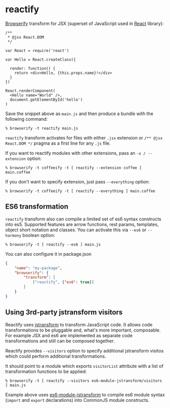 # reactify

[Browserify][] transform for JSX (superset of JavaScript used in [React][]
library):

    /**
     * @jsx React.DOM
     */

    var React = require('react')

    var Hello = React.createClass({

      render: function() {
        return <div>Hello, {this.props.name}!</div>
      }
    })

    React.renderComponent(
      <Hello name="World" />,
      document.getElementById('hello')
    )

Save the snippet above as `main.js` and then produce a bundle with the following
command:

    % browserify -t reactify main.js

`reactify` transform activates for files with either `.jsx` extension or `/**
@jsx React.DOM */` pragma as a first line for any `.js` file.

If you want to reactify modules with other extensions, pass an `-x /
--extension` option:

    % browserify -t coffeeify -t [ reactify --extension coffee ] main.coffee

If you don't want to specify extension, just pass `--everything` option:

    % browserify -t coffeeify -t [ reactify --everything ] main.coffee

## ES6 transformation

`reactify` transform also can compile a limited set of es6 syntax constructs
into es5. Supported features are arrow functions, rest params, templates, object
short notation and classes. You can activate this via `--es6` or `--harmony`
boolean option:

    % browserify -t [ reactify --es6 ] main.js

You can also configure it in package.json

```json
{
    "name": "my-package",
    "browserify": {
        "transform": [
            ["reactify", {"es6": true}]
        ]
    }
}
```

## Using 3rd-party jstransform visitors

Reactify uses [jstransform][] to transform JavaScript code. It allows code
transformations to be pluggable and, what's more important, composable. For
example JSX and es6 are implemented as separate code transformations and still
can be composed together.

Reactify provides `--visitors` option to specify additional jstransform visitos
which could perform additional transformations.

It should point to a module which exports `visitorList` attribute with a list of
transformation functions to be applied:

    % browserify -t [ reactify --visitors es6-module-jstransform/visitors ] main.js

Example above uses [es6-module-jstransform][] to compile es6 module syntax
(`import` and `export` declarations) into CommonJS module constructs.

[Browserify]: http://browserify.org
[React]: http://facebook.github.io/react/
[jstransform]: https://github.com/facebook/jstransform
[es6-module-jstransform]: https://github.com/andreypopp/es6-module-jstransform

